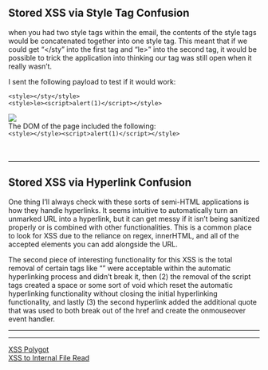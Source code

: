 ## Stored XSS via Style Tag Confusion
when you had two style tags within the email, the contents of the style tags would be concatenated together into one style tag. This meant that if we could get “</sty” into the first tag and “le>” into the second tag, it would be possible to trick the application into thinking our tag was still open when it really wasn’t.

I sent the following payload to test if it would work:
```
<style></sty</style>
<style>le><script>alert(1)</script></style>
```
![](https://secureservercdn.net/198.71.233.197/623.f31.myftpupload.com/wp-content/uploads/2020/08/alert-1.png)<br>
The DOM of the page included the following:<br>
`<style></style><script>alert(1)</script></style>` <br><br><br>
________________________________________________________________________________________________________________________________
## Stored XSS via Hyperlink Confusion
One thing I’ll always check with these sorts of semi-HTML applications is how they handle hyperlinks. It seems intuitive to automatically turn an unmarked URL into a hyperlink, but it can get messy if it isn’t being sanitized properly or is combined with other functionalities. This is a common place to look for XSS due to the reliance on regex, innerHTML, and all of the accepted elements you can add alongside the URL.

The second piece of interesting functionality for this XSS is the total removal of certain tags like “<script>” and “<iframe>”. This one is neat because certain things will rely on characters like space, tabs, and new lines whereas the void left by the removed tag can provide those characters without telling the JavaScript parser. These indifferences allow for attackers to confuse the application and sneak in malicious characters which can invoke XSS.

I played around with both of these functionalities for a while (automatic hyperlinking and the total removal of certain tags) until deciding to combine the two and attempt to see how they behaved together. To my surprise, the following string broke the hyperlinking functionality and confused the DOM:

`https://www.domain.com/abc#<script></script>https://domain.com/abc`

After sending the above by itself within an email, the content was parsed to the following:

`<a href="https://www.domain.com/abc#<a href=" https:="" www.domain.com="" abc="&quot;" rel="noopener noreferrer">https://www.domain.com/abc</a>`

This was very interesting to see initially, but exploiting it would be a bit harder. It is easy to define the attributes within the tag (e.g. src, onmouseover, onclick, etc.) but providing the values would be difficult as we still had to match the URL regex so it wouldn’t escape the automatic hyperlinking functionality. The payload that eventually worked without sending single quotes, double quotes, parenthesis, spaces, or backticks was the following:

`https://www.icloud.com/mail/#<script></script>https://www.icloud.com/onmouseover=location=/javascript:alert%28document.domain%29/.source;//`

The payload produced this in the DOM:

`<a href="https://www.icloud.com/mail#<a href=" https:="" www.icloud.com="" onmouseover="location=/javascript:alert%28document.domain%29/.source;//&quot;">https://www.icloud.com/onmouseover=location=/javascript:alert%28document.domain%29/.source;//</a>`

And gave us this beautiful alert prompt:

![](https://secureservercdn.net/198.71.233.197/623.f31.myftpupload.com/wp-content/uploads/2020/08/2nd_xss.png)

This payload was from a CTF solution by @Blaklis_. I had originally thought it might be an unexploitable XSS, but there seems to always be a solution somewhere for edge case XSS.

`?age=19;location=/javascript:alert%25281%2529/.source; :>`

*My best explanation here is that (1) when loading the initial URL the characters within the “<script></script>” were acceptable within the automatic hyperlinking process and didn’t break it, then (2) the removal of the script tags created a space or some sort of void which reset the automatic hyperlinking functionality without closing the initial hyperlinking functionality, and lastly (3) the second hyperlink added the additional quote that was used to both break out of the href and create the onmouseover event handler.*

___________________________________________________________________________________________________
___________________________________________________________________________________________________
[XSS Polygot](https://github.com/0xsobky/HackVault/wiki/Unleashing-an-Ultimate-XSS-Polyglot)<br>
[XSS to Internal File Read](https://blog.dixitaditya.com/leveraging-xss-to-read-internal-files/)

